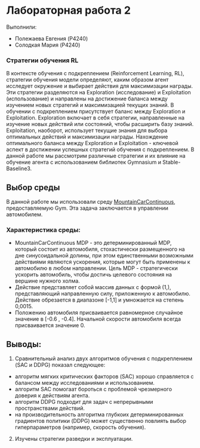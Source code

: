 # Лабораторная работа 2

Выполнили:
* Полежаева Евгения (P4240)
* Солодкая Мария (P4240)

### Стратегии обучения RL

В контексте обучения с подкреплением (Reinforcement Learning, RL), стратегии обучения модели определяют, каким образом агент исследует окружение и выбирает действия для максимизации награды. Эти стратегии разделяются на Exploration (исследование) и Exploitation (использование) и направлены на достижение баланса между изучением новых стратегий и максимизацией текущих знаний.
В обучении с подкреплением присутствует баланс между Exploration и Exploitation. Exploration включает в себя стратегии, направленные на изучение новых действий или состояний, чтобы расширить базу знаний. Exploitation, наоборот, использует текущие знания для выбора оптимальных действий и максимизации награды. Нахождение оптимального баланса между Exploration и Exploitation - ключевой аспект в достижении успешных стратегий обучения с подкреплением.
В данной работе мы рассмотрим различные стратегии и их влияние на обучение агента с использованием библиотек Gymnasium и Stable-Baseline3.

## Выбор среды

В данной работе мы использовали среду [MountainCarContinuous](https://www.gymlibrary.dev/environments/classic_control/mountain_car_continuous/), предоставляемую Gym. Эта задача заключается в управлении автомобилем. 

### Характеристика среды:
* MountainCarContinuous MDP - это детерминированный MDP, который состоит из автомобиля, стохастически размещенного на дне синусоидальной долины, при этом единственными возможными действиями являются ускорения, которые могут быть применены к автомобилю в любом направлении. Цель MDP - стратегически ускорить автомобиль, чтобы достичь целевого состояния на вершине нужного холма.
* Действие представляет собой массив данных с формой (1,), представляющий направленную силу, приложенную к автомобилю. Действие обрезается в диапазоне [-1,1] и умножается на степень 0,0015.
* Положению автомобиля присваивается равномерное случайное значение в [-0.6 , -0.4]. Начальной скорости автомобиля всегда присваивается значение 0.

## Выводы:

1. Сравнительный анализ двух алгоритмов обучения с подкреплением (SAC и DDPG) показал следующее:

* алгоритм мягких критических факторов (SAC) хорошо справляется с балансом между исследованиями и использованием.
* алгоритм SAC помогаат бороться с проблемой чрезмерного доверия к действиям агента.
* алгоритм DDPG подходит для задач с непрерывными пространствами действий.
* на производительность алгоритма глубкоих детерминированных градиентов политики (DDPG) может существенно повлиять выбор гиперпараметров (например, скорость обучения).

2. Изучены стратегии разведки и эксплуатации.
